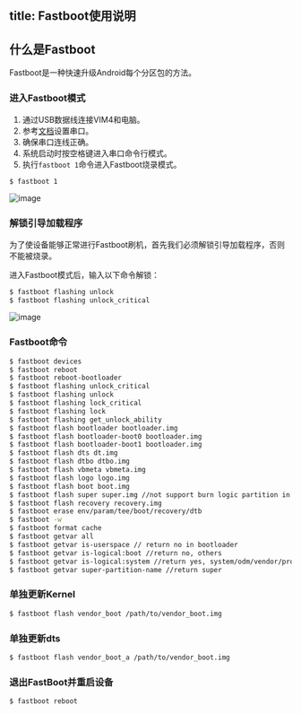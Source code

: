 title: Fastboot使用说明
---

## 什么是Fastboot

Fastboot是一种快速升级Android每个分区包的方法。

### 进入Fastboot模式

1. 通过USB数据线连接VIM4和电脑。
2. 参考[文档](SetupSerialTool)设置串口。
3. 确保串口连线正确。
4. 系统启动时按空格键进入串口命令行模式。
5. 执行`fastboot 1`命令进入Fastboot烧录模式。

```sh
$ fastboot 1
```
![image](/android/images/vim4/fastboot_on_vim4_1.png)

### 解锁引导加载程序

为了使设备能够正常进行Fastboot刷机，首先我们必须解锁引导加载程序，否则不能被烧录。

进入Fastboot模式后，输入以下命令解锁：

```sh
$ fastboot flashing unlock
$ fastboot flashing unlock_critical
```
![image](/android/images/vim4/fastboot_on_vim4_2.png)

### Fastboot命令

```sh
$ fastboot devices
$ fastboot reboot
$ fastboot reboot-bootloader
$ fastboot flashing unlock_critical
$ fastboot flashing unlock
$ fastboot flashing lock_critical
$ fastboot flashing lock
$ fastboot flashing get_unlock_ability
$ fastboot flash bootloader bootloader.img
$ fastboot flash bootloader-boot0 bootloader.img
$ fastboot flash bootloader-boot1 bootloader.img
$ fastboot flash dts dt.img
$ fastboot flash dtbo dtbo.img
$ fastboot flash vbmeta vbmeta.img
$ fastboot flash logo logo.img
$ fastboot flash boot boot.img
$ fastboot flash super super.img //not support burn logic partition in bootloader
$ fastboot flash recovery recovery.img
$ fastboot erase env/param/tee/boot/recovery/dtb
$ fastboot -w
$ fastboot format cache
$ fastboot getvar all
$ fastboot getvar is-userspace // return no in bootloader
$ fastboot getvar is-logical:boot //return no, others
$ fastboot getvar is-logical:system //return yes, system/odm/vendor/product
$ fastboot getvar super-partition-name //return super
```

### 单独更新Kernel
```sh
$ fastboot flash vendor_boot /path/to/vendor_boot.img
```

### 单独更新dts
```sh
$ fastboot flash vendor_boot_a /path/to/vendor_boot.img
```

### 退出FastBoot并重启设备

```sh
$ fastboot reboot
```
